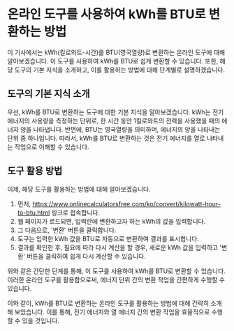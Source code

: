 온라인 도구를 사용하여 kWh를 BTU로 변환하는 방법
==============================

이 기사에서는 kWh(킬로와트-시간)를 BTU(영국열량)로 변환하는 온라인 도구에 대해 알아보겠습니다. 이 도구를 사용하여 kWh를 BTU로 쉽게 변환할 수 있습니다. 또한, 해당 도구의 기본 지식을 소개하고, 이를 활용하는 방법에 대해 단계별로 설명하겠습니다.

도구의 기본 지식 소개
------------

우선, kWh를 BTU로 변환하는 도구에 대한 기본 지식을 알아보겠습니다. kWh는 전기 에너지의 사용량을 측정하는 단위로, 한 시간 동안 1킬로와트의 전력을 사용했을 때의 에너지 양을 나타냅니다. 반면에, BTU는 영국열량을 의미하며, 에너지의 양을 나타내는 단위 중 하나입니다. 따라서, kWh를 BTU로 변환하는 것은 전기 에너지를 열로 나타내는 작업으로 이해할 수 있습니다.

도구 활용 방법
--------

이제, 해당 도구를 활용하는 방법에 대해 알아보겠습니다.

1. 먼저, <https://www.onlinecalculatorsfree.com/ko/convert/kilowatt-hour-to-btu.html> 링크로 접속합니다.
2. 웹 페이지가 로드되면, 입력란에 변환하고자 하는 kWh의 값을 입력합니다.
3. 그 다음으로, '변환' 버튼을 클릭합니다.
4. 도구는 입력한 kWh 값을 BTU로 자동으로 변환하여 결과를 표시합니다.
5. 결과를 확인한 후, 필요에 따라 다시 계산을 할 경우, 새로운 kWh 값을 입력하고 '변환' 버튼을 클릭하여 쉽게 다시 계산할 수 있습니다.

위와 같은 간단한 단계를 통해, 이 도구를 사용하여 kWh를 BTU로 변환할 수 있습니다. 이러한 온라인 도구를 활용함으로써, 에너지 단위 간의 변환 작업을 간편하게 수행할 수 있습니다.

이와 같이, kWh를 BTU로 변환하는 온라인 도구를 활용하는 방법에 대해 간략히 소개해 보았습니다. 이를 통해, 전기 에너지와 열 에너지 간의 변환 작업을 효율적으로 수행할 수 있을 것입니다.
